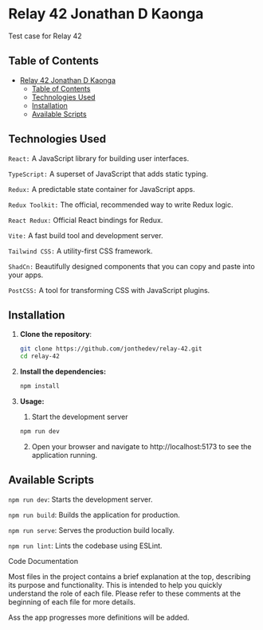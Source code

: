 # Relay 42 Jonathan D Kaonga

Test case for Relay 42

## Table of Contents

- [Relay 42 Jonathan D Kaonga](#relay-42-jonathan-d-kaonga)
  - [Table of Contents](#table-of-contents)
  - [Technologies Used](#technologies-used)
  - [Installation](#installation)
  - [Available Scripts](#available-scripts)

## Technologies Used

`React:` A JavaScript library for building user interfaces.

`TypeScript:` A superset of JavaScript that adds static typing.

`Redux:` A predictable state container for JavaScript apps.

`Redux Toolkit:` The official, recommended way to write Redux logic.

`React Redux:` Official React bindings for Redux.

`Vite:` A fast build tool and development server.

`Tailwind CSS:` A utility-first CSS framework.

`ShadCn:` Beautifully designed components that you can copy and paste into your apps.

`PostCSS:` A tool for transforming CSS with JavaScript plugins.

## Installation

1. **Clone the repository**:

   ```sh
   git clone https://github.com/jonthedev/relay-42.git
   cd relay-42
   ```

2. **Install the dependencies:**

   ```bash
   npm install
   ```

3. **Usage:**

   1. Start the development server

   ```bash
   npm run dev
   ```

   2. Open your browser and navigate to http://localhost:5173 to see the application running.

## Available Scripts

`npm run dev`: Starts the development server.

`npm run build`: Builds the application for production.

`npm run serve`: Serves the production build locally.

`npm run lint`: Lints the codebase using ESLint.

Code Documentation

Most files in the project contains a brief explanation at the top, describing its purpose and functionality. This is intended to help you quickly understand the role of each file. Please refer to these comments at the beginning of each file for more details.

Ass the app progresses more definitions will be added.
